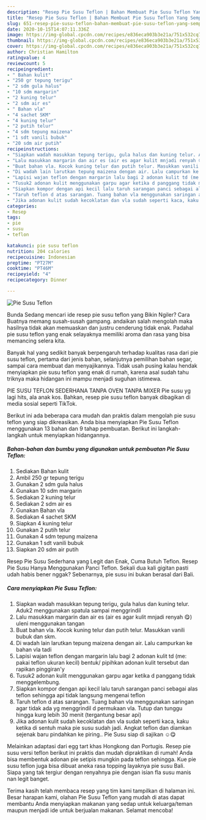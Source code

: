 ```yaml
---
description: "Resep Pie Susu Teflon | Bahan Membuat Pie Susu Teflon Yang Sempurna"
title: "Resep Pie Susu Teflon | Bahan Membuat Pie Susu Teflon Yang Sempurna"
slug: 651-resep-pie-susu-teflon-bahan-membuat-pie-susu-teflon-yang-sempurna
date: 2020-10-15T14:07:11.336Z
image: https://img-global.cpcdn.com/recipes/e836eca903b3e21a/751x532cq70/pie-susu-teflon-foto-resep-utama.jpg
thumbnail: https://img-global.cpcdn.com/recipes/e836eca903b3e21a/751x532cq70/pie-susu-teflon-foto-resep-utama.jpg
cover: https://img-global.cpcdn.com/recipes/e836eca903b3e21a/751x532cq70/pie-susu-teflon-foto-resep-utama.jpg
author: Christian Hamilton
ratingvalue: 4
reviewcount: 5
recipeingredient:
- " Bahan kulit"
- "250 gr tepung terigu"
- "2 sdm gula halus"
- "10 sdm margarin"
- "2 kuning telur"
- "2 sdm air es"
- " Bahan vla"
- "4 sachet SKM"
- "4 kuning telur"
- "2 putih telur"
- "4 sdm tepung maizena"
- "1 sdt vanili bubuk"
- "20 sdm air putih"
recipeinstructions:
- "Siapkan wadah masukkan tepung terigu, gula halus dan kuning telur. Aduk2 menggunakan spatula sampai menggrindil"
- "Lalu masukkan margarin dan air es (air es agar kulit mnjadi renyah 😋) uleni menggunakan tangan"
- "Buat bahan vla. Kocok kuning telur dan putih telur. Masukkan vanili bubuk dan skm."
- "Di wadah lain larutkan tepung maizena dengan air. Lalu campurkan ke bahan vla tadi"
- "Lapisi wajan teflon dengan margarin lalu bagi 2 adonan kulit td (me: pakai teflon ukuran kecil) bentuk/ pipihkan adonan kulit tersebut dan rapikan pinggiran&#39;y"
- "Tusuk2 adonan kulit menggunakan garpu agar ketika d panggang tidak menggelembung."
- "Siapkan kompor dengan api kecil lalu taruh sarangan panci sebagai alas teflon sehingga api tidak langsung mengenai teflon"
- "Taruh teflon d atas sarangan. Tuang bahan vla menggunakan saringan agar tidak ada yg menggrindil d permukaan vla. Tutup dan tunggu hingga kurg lebih 30 menit (tergantung besar api)"
- "Jika adonan kulit sudah kecoklatan dan vla sudah seperti kaca, kaku ketika di sentuh maka pie susu sudah jadi. Angkat teflon dan diamkan sejenak baru pindahkan ke piring.. Pie Susu siap di sajikan ☺️😋"
categories:
- Resep
tags:
- pie
- susu
- teflon

katakunci: pie susu teflon 
nutrition: 204 calories
recipecuisine: Indonesian
preptime: "PT27M"
cooktime: "PT46M"
recipeyield: "4"
recipecategory: Dinner

---
```



![Pie Susu Teflon](https://img-global.cpcdn.com/recipes/e836eca903b3e21a/751x532cq70/pie-susu-teflon-foto-resep-utama.jpg)

Bunda Sedang mencari ide resep pie susu teflon yang Bikin Ngiler? Cara Buatnya memang susah-susah gampang. andaikan salah mengolah maka hasilnya tidak akan memuaskan dan justru cenderung tidak enak. Padahal pie susu teflon yang enak selayaknya memiliki aroma dan rasa yang bisa memancing selera kita.

Banyak hal yang sedikit banyak berpengaruh terhadap kualitas rasa dari pie susu teflon, pertama dari jenis bahan, selanjutnya pemilihan bahan segar, sampai cara membuat dan menyajikannya. Tidak usah pusing kalau hendak menyiapkan pie susu teflon yang enak di rumah, karena asal sudah tahu triknya maka hidangan ini mampu menjadi suguhan istimewa.

PIE SUSU TEFLON SEDERHANA TANPA OVEN TANPA MIXER Pie susu yg lagi hits, ala anak kos. Bahkan, resep pie susu teflon banyak dibagikan di media sosial seperti TikTok.


Berikut ini ada beberapa cara mudah dan praktis dalam mengolah pie susu teflon yang siap dikreasikan. Anda bisa menyiapkan Pie Susu Teflon menggunakan 13 bahan dan 9 tahap pembuatan. Berikut ini langkah-langkah untuk menyiapkan hidangannya.

<!--inarticleads1-->

##### Bahan-bahan dan bumbu yang digunakan untuk pembuatan Pie Susu Teflon:

1. Sediakan  Bahan kulit
1. Ambil 250 gr tepung terigu
1. Gunakan 2 sdm gula halus
1. Gunakan 10 sdm margarin
1. Sediakan 2 kuning telur
1. Sediakan 2 sdm air es
1. Gunakan  Bahan vla
1. Sediakan 4 sachet SKM
1. Siapkan 4 kuning telur
1. Gunakan 2 putih telur
1. Gunakan 4 sdm tepung maizena
1. Gunakan 1 sdt vanili bubuk
1. Siapkan 20 sdm air putih


Resep Pie Susu Sederhana yang Legit dan Enak, Cuma Butuh Teflon. Resep Pie Susu Hanya Menggunakan Panci Teflon. Sekali dua kali gigitan pasti udah habis bener nggak? Sebenarnya, pie susu ini bukan berasal dari Bali. 

<!--inarticleads2-->

##### Cara menyiapkan Pie Susu Teflon:

1. Siapkan wadah masukkan tepung terigu, gula halus dan kuning telur. Aduk2 menggunakan spatula sampai menggrindil
1. Lalu masukkan margarin dan air es (air es agar kulit mnjadi renyah 😋) uleni menggunakan tangan
1. Buat bahan vla. Kocok kuning telur dan putih telur. Masukkan vanili bubuk dan skm.
1. Di wadah lain larutkan tepung maizena dengan air. Lalu campurkan ke bahan vla tadi
1. Lapisi wajan teflon dengan margarin lalu bagi 2 adonan kulit td (me: pakai teflon ukuran kecil) bentuk/ pipihkan adonan kulit tersebut dan rapikan pinggiran&#39;y
1. Tusuk2 adonan kulit menggunakan garpu agar ketika d panggang tidak menggelembung.
1. Siapkan kompor dengan api kecil lalu taruh sarangan panci sebagai alas teflon sehingga api tidak langsung mengenai teflon
1. Taruh teflon d atas sarangan. Tuang bahan vla menggunakan saringan agar tidak ada yg menggrindil d permukaan vla. Tutup dan tunggu hingga kurg lebih 30 menit (tergantung besar api)
1. Jika adonan kulit sudah kecoklatan dan vla sudah seperti kaca, kaku ketika di sentuh maka pie susu sudah jadi. Angkat teflon dan diamkan sejenak baru pindahkan ke piring.. Pie Susu siap di sajikan ☺️😋


Melainkan adaptasi dari egg tart khas Hongkong dan Portugis. Resep pie susu versi teflon berikut ini praktis dan mudah dipraktikan di rumah! Anda bisa membentuk adonan pie setipis mungkin pada teflon sehingga. Kue pie susu teflon juga bisa dibuat aneka rasa topping layaknya pie susu Bali. Siapa yang tak tergiur dengan renyahnya pie dengan isian fla susu manis nan legit banget. 

Terima kasih telah membaca resep yang tim kami tampilkan di halaman ini. Besar harapan kami, olahan Pie Susu Teflon yang mudah di atas dapat membantu Anda menyiapkan makanan yang sedap untuk keluarga/teman maupun menjadi ide untuk berjualan makanan. Selamat mencoba!
